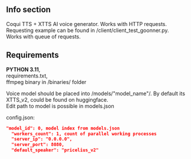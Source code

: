 ## Info section
Coqui TTS + XTTS AI voice generator. Works with HTTP requests. Requesting example can be found in /client/client_test_goonner.py. \
Works with queue of requests.

## Requirements
**PYTHON 3.11**, \
requirements.txt, \
ffmpeg binary in /binaries/ folder

Voice model should be placed into /models/"model_name"/. By default its XTTS_v2, could be found on huggingface.\
Edit path to model is possible in models.json

config.json:
````json
"model_id": 0, model index from models.json
  "workers_count": 1, count of parallel working processes
  "server_ip": "0.0.0.0",
  "server_port": 8080,
  "default_speaker": "pricelius_v2"
````
